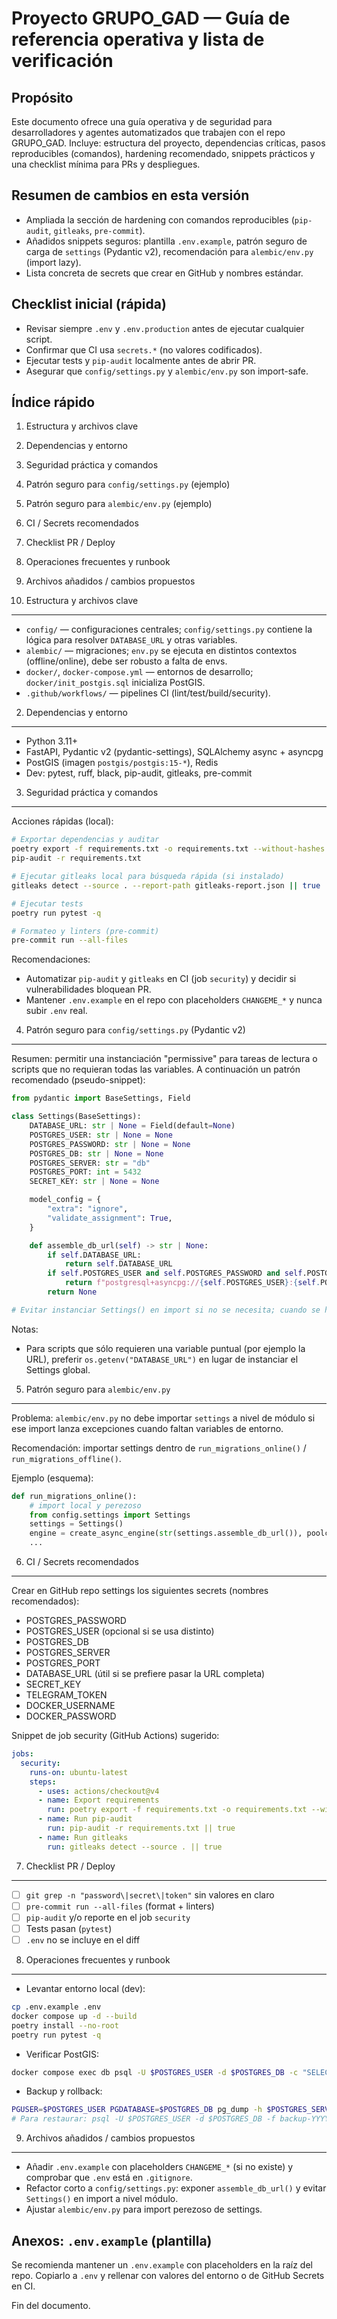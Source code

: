 # Proyecto GRUPO_GAD — Guía de referencia operativa y lista de verificación

Propósito
--------
Este documento ofrece una guía operativa y de seguridad para desarrolladores y agentes automatizados que trabajen con el repo GRUPO_GAD.
Incluye: estructura del proyecto, dependencias críticas, pasos reproducibles (comandos), hardening recomendado, snippets prácticos y una checklist mínima para PRs y despliegues.

Resumen de cambios en esta versión
----------------------------------
- Ampliada la sección de hardening con comandos reproducibles (`pip-audit`, `gitleaks`, `pre-commit`).
- Añadidos snippets seguros: plantilla `.env.example`, patrón seguro de carga de `settings` (Pydantic v2), recomendación para `alembic/env.py` (import lazy).
- Lista concreta de secrets que crear en GitHub y nombres estándar.

Checklist inicial (rápida)
-------------------------
- Revisar siempre `.env` y `.env.production` antes de ejecutar cualquier script.
- Confirmar que CI usa `secrets.*` (no valores codificados).
- Ejecutar tests y `pip-audit` localmente antes de abrir PR.
- Asegurar que `config/settings.py` y `alembic/env.py` son import-safe.

Índice rápido
-----------
1. Estructura y archivos clave
2. Dependencias y entorno
3. Seguridad práctica y comandos
4. Patrón seguro para `config/settings.py` (ejemplo)
5. Patrón seguro para `alembic/env.py` (ejemplo)
6. CI / Secrets recomendados
7. Checklist PR / Deploy
8. Operaciones frecuentes y runbook
9. Archivos añadidos / cambios propuestos

1. Estructura y archivos clave
------------------------------
- `config/` — configuraciones centrales; `config/settings.py` contiene la lógica para resolver `DATABASE_URL` y otras variables.
- `alembic/` — migraciones; `env.py` se ejecuta en distintos contextos (offline/online), debe ser robusto a falta de envs.
- `docker/`, `docker-compose.yml` — entornos de desarrollo; `docker/init_postgis.sql` inicializa PostGIS.
- `.github/workflows/` — pipelines CI (lint/test/build/security).

2. Dependencias y entorno
-------------------------
- Python 3.11+
- FastAPI, Pydantic v2 (pydantic-settings), SQLAlchemy async + asyncpg
- PostGIS (imagen `postgis/postgis:15-*`), Redis
- Dev: pytest, ruff, black, pip-audit, gitleaks, pre-commit

3. Seguridad práctica y comandos
--------------------------------
Acciones rápidas (local):

```bash
# Exportar dependencias y auditar
poetry export -f requirements.txt -o requirements.txt --without-hashes
pip-audit -r requirements.txt

# Ejecutar gitleaks local para búsqueda rápida (si instalado)
gitleaks detect --source . --report-path gitleaks-report.json || true

# Ejecutar tests
poetry run pytest -q

# Formateo y linters (pre-commit)
pre-commit run --all-files
```

Recomendaciones:
- Automatizar `pip-audit` y `gitleaks` en CI (job `security`) y decidir si vulnerabilidades bloquean PR.
- Mantener `.env.example` en el repo con placeholders `CHANGEME_*` y nunca subir `.env` real.

4. Patrón seguro para `config/settings.py` (Pydantic v2)
-----------------------------------------------------
Resumen: permitir una instanciación "permissive" para tareas de lectura o scripts que no requieran todas las variables. A continuación un patrón recomendado (pseudo-snippet):

```py
from pydantic import BaseSettings, Field

class Settings(BaseSettings):
    DATABASE_URL: str | None = Field(default=None)
    POSTGRES_USER: str | None = None
    POSTGRES_PASSWORD: str | None = None
    POSTGRES_DB: str | None = None
    POSTGRES_SERVER: str = "db"
    POSTGRES_PORT: int = 5432
    SECRET_KEY: str | None = None

    model_config = {
        "extra": "ignore",
        "validate_assignment": True,
    }

    def assemble_db_url(self) -> str | None:
        if self.DATABASE_URL:
            return self.DATABASE_URL
        if self.POSTGRES_USER and self.POSTGRES_PASSWORD and self.POSTGRES_DB:
            return f"postgresql+asyncpg://{self.POSTGRES_USER}:{self.POSTGRES_PASSWORD}@{self.POSTGRES_SERVER}:{self.POSTGRES_PORT}/{self.POSTGRES_DB}"
        return None

# Evitar instanciar Settings() en import si no se necesita; cuando se haga, atrapar errores o usar .construct() para lectura no validante.
```

Notas:
- Para scripts que sólo requieren una variable puntual (por ejemplo la URL), preferir `os.getenv("DATABASE_URL")` en lugar de instanciar el Settings global.

5. Patrón seguro para `alembic/env.py`
-------------------------------------
Problema: `alembic/env.py` no debe importar `settings` a nivel de módulo si ese import lanza excepciones cuando faltan variables de entorno.

Recomendación: importar settings dentro de `run_migrations_online()` / `run_migrations_offline()`.

Ejemplo (esquema):

```py
def run_migrations_online():
    # import local y perezoso
    from config.settings import Settings
    settings = Settings()
    engine = create_async_engine(str(settings.assemble_db_url()), poolclass=pool.NullPool)
    ...
```

6. CI / Secrets recomendados
----------------------------
Crear en GitHub repo settings los siguientes secrets (nombres recomendados):

- POSTGRES_PASSWORD
- POSTGRES_USER (opcional si se usa distinto)
- POSTGRES_DB
- POSTGRES_SERVER
- POSTGRES_PORT
- DATABASE_URL (útil si se prefiere pasar la URL completa)
- SECRET_KEY
- TELEGRAM_TOKEN
- DOCKER_USERNAME
- DOCKER_PASSWORD

Snippet de job security (GitHub Actions) sugerido:

```yaml
jobs:
  security:
    runs-on: ubuntu-latest
    steps:
      - uses: actions/checkout@v4
      - name: Export requirements
        run: poetry export -f requirements.txt -o requirements.txt --without-hashes
      - name: Run pip-audit
        run: pip-audit -r requirements.txt || true
      - name: Run gitleaks
        run: gitleaks detect --source . || true
```

7. Checklist PR / Deploy
------------------------
- [ ] `git grep -n "password\|secret\|token"` sin valores en claro
- [ ] `pre-commit run --all-files` (format + linters)
- [ ] `pip-audit` y/o reporte en el job `security`
- [ ] Tests pasan (`pytest`)
- [ ] `.env` no se incluye en el diff

8. Operaciones frecuentes y runbook
----------------------------------
- Levantar entorno local (dev):

```bash
cp .env.example .env
docker compose up -d --build
poetry install --no-root
poetry run pytest -q
```

- Verificar PostGIS:

```bash
docker compose exec db psql -U $POSTGRES_USER -d $POSTGRES_DB -c "SELECT PostGIS_version();"
```

- Backup y rollback:

```bash
PGUSER=$POSTGRES_USER PGDATABASE=$POSTGRES_DB pg_dump -h $POSTGRES_SERVER -p $POSTGRES_PORT -U $POSTGRES_USER > backup-$(date +%F).sql
# Para restaurar: psql -U $POSTGRES_USER -d $POSTGRES_DB -f backup-YYYY-MM-DD.sql
```

9. Archivos añadidos / cambios propuestos
----------------------------------------
- Añadir `.env.example` con placeholders `CHANGEME_*` (si no existe) y comprobar que `.env` está en `.gitignore`.
- Refactor corto a `config/settings.py`: exponer `assemble_db_url()` y evitar `Settings()` en import a nivel módulo.
- Ajustar `alembic/env.py` para import perezoso de settings.

Anexos: `.env.example` (plantilla)
--------------------------------
Se recomienda mantener un `.env.example` con placeholders en la raíz del repo. Copiarlo a `.env` y rellenar con valores del entorno o de GitHub Secrets en CI.

Fin del documento.
